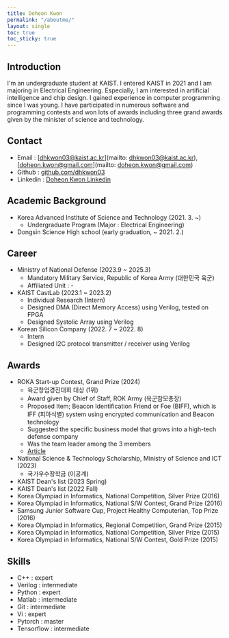```yaml
---
title: Doheon Kwon
permalink: "/aboutme/"
layout: single
toc: true
toc_sticky: true
---
```


## Introduction
I'm an undergraduate student at KAIST. I entered KAIST in 2021 and I am majoring in Electrical Engineering. Especially, I am interested in artificial intelligence and chip design. I gained experience in computer programming since I was young. I have participated in numerous software and programming contests and won lots of awards including three grand awards given by the minister of science and technology.

## Contact
* Email : [dhkwon03@kaist.ac.kr](mailto: dhkwon03@kaist.ac.kr), [doheon.kwon@gmail.com](mailto: doheon.kwon@gmail.com)
* Github : [github.com/dhkwon03](https://github.com/dhkwon03)
* Linkedin : [Doheon Kwon Linkedin](https://www.linkedin.com/in/doheon-kwon-095a10210)

## Academic Background
* Korea Advanced Institute of Science and Technology (2021. 3. ~)
	* Undergraduate Program (Major : Electrical Engineering)
* Dongsin Science High school (early graduation, ~ 2021. 2.)

## Career
* Ministry of National Defense (2023.9 ~ 2025.3)
	* Mandatory Military Service, Republic of Korea Army (대한민국 육군)
	* Affiliated Unit : -
* KAIST CastLab (2023.1 ~ 2023.2) 
	* Individual Research (Intern) 
	* Designed DMA (Direct Memory Access) using Verilog, tested on FPGA
	* Designed Systolic Array using Verilog
* Korean Silicon Company (2022. 7 ~ 2022. 8)
	* Intern
	* Designed I2C protocol transmitter / receiver using Verilog

## Awards
* ROKA Start-up Contest, Grand Prize (2024)
	* 육군창업경진대회 대상 (1위)
	* Award given by Chief of Staff, ROK Army (육군참모총장)
	* Proposed Item; Beacon Identification Friend or Foe (BIFF), which is IFF (피아식별) system using encrypted communication and Beacon technology
	* Suggested the specific business model that grows into a high-tech defense company
	* Was the team leader among the 3 members
	* [Article](https://www.hankyung.com/article/2024102220891)
* National Science & Technology Scholarship, Ministry of Science and ICT (2023) 
	* 국가우수장학금 (이공계)  
* KAIST Dean's list (2023 Spring) 
* KAIST Dean's list (2022 Fall)
* Korea Olympiad in Informatics, National Competition, Silver Prize (2016)
* Korea Olympiad in Informatics, National S/W Contest, Grand Prize (2016)
* Samsung Junior Software Cup, Project Healthy Computerian, Top Prize (2016)
* Korea Olympiad in Informatics, Regional Competition, Grand Prize (2015)
* Korea Olympiad in Informatics, National Competition, Silver Prize (2015)
* Korea Olympiad in Informatics, National S/W Contest, Gold Prize (2015)



## Skills
* C++ : expert
* Verilog : intermediate
* Python : expert
* Matlab : intermediate
* Git : intermediate
* Vi : expert
* Pytorch : master
* Tensorflow : intermediate
